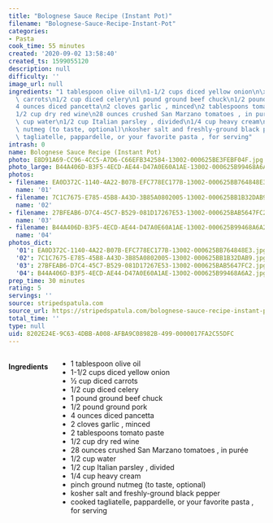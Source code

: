 ```yaml
---
title: "Bolognese Sauce Recipe (Instant Pot)"
filename: "Bolognese-Sauce-Recipe-Instant-Pot"
categories:
- Pasta
cook_time: 55 minutes
created: '2020-09-02 13:58:40'
created_ts: 1599055120
description: null
difficulty: ''
image_url: null
ingredients: "1 tablespoon olive oil\n1-1/2 cups diced yellow onion\n\xBD cup diced\
  \ carrots\n1/2 cup diced celery\n1 pound ground beef chuck\n1/2 pound ground pork\n\
  4 ounces diced pancetta\n2 cloves garlic , minced\n2 tablespoons tomato paste\n\
  1/2 cup dry red wine\n28 ounces crushed San Marzano tomatoes , in pur\xE9e\n1/2\
  \ cup water\n1/2 cup Italian parsley , divided\n1/4 cup heavy cream\npinch ground\
  \ nutmeg (to taste, optional)\nkosher salt and freshly-ground black pepper\ncooked\
  \ tagliatelle, pappardelle, or your favorite pasta , for serving"
intrash: 0
name: Bolognese Sauce Recipe (Instant Pot)
photo: E8D91A69-CC96-4CC5-A7D6-C66EFB342584-13002-000625BE3FEBF04F.jpg
photo_large: B44A406D-B3F5-4ECD-AE44-D47A0E60A1AE-13002-000625B99468A6A2.jpg
photos:
- filename: EA0D372C-1140-4A22-B07B-EFC778EC177B-13002-000625BB764848E3.jpg
  name: '01'
- filename: 7C1C7675-E785-45B8-A43D-3B85A0802005-13002-000625BB1B32DAB9.jpg
  name: '02'
- filename: 27BFEAB6-D7C4-45C7-B529-081D17267E53-13002-000625BAB5647FC2.jpg
  name: '03'
- filename: B44A406D-B3F5-4ECD-AE44-D47A0E60A1AE-13002-000625B99468A6A2.jpg
  name: '04'
photos_dict:
  '01': EA0D372C-1140-4A22-B07B-EFC778EC177B-13002-000625BB764848E3.jpg
  '02': 7C1C7675-E785-45B8-A43D-3B85A0802005-13002-000625BB1B32DAB9.jpg
  '03': 27BFEAB6-D7C4-45C7-B529-081D17267E53-13002-000625BAB5647FC2.jpg
  '04': B44A406D-B3F5-4ECD-AE44-D47A0E60A1AE-13002-000625B99468A6A2.jpg
prep_time: 30 minutes
rating: 5
servings: ''
source: stripedspatula.com
source_url: https://stripedspatula.com/bolognese-sauce-recipe-instant-pot/
total_time: ''
type: null
uid: 8202E24E-9C63-4DBB-A008-AFBA9C08982B-499-0000017FA2C55DFC
---
```

<div class="large-8 medium-7 columns" id="writeup">	</div><!-- #writeup -->
</div><!-- #row-one -->
<div class="row" id="row-two">	<div class="medium-4 small-5 columns"><h4 id="ingredients">Ingredients</h4><div class="box box-ingredients content"><ul>
<li>1 tablespoon olive oil</li>
<li>1-1/2 cups diced yellow onion</li>
<li>½ cup diced carrots</li>
<li>1/2 cup diced celery</li>
<li>1 pound ground beef chuck</li>
<li>1/2 pound ground pork</li>
<li>4 ounces diced pancetta</li>
<li>2 cloves garlic , minced</li>
<li>2 tablespoons tomato paste</li>
<li>1/2 cup dry red wine</li>
<li>28 ounces crushed San Marzano tomatoes , in purée</li>
<li>1/2 cup water</li>
<li>1/2 cup Italian parsley , divided</li>
<li>1/4 cup heavy cream</li>
<li>pinch ground nutmeg (to taste, optional)</li>
<li>kosher salt and freshly-ground black pepper</li>
<li>cooked tagliatelle, pappardelle, or your favorite pasta , for serving</li>
</ul>
</div>	</div>	<div class="medium-6 small-7 columns">	</div>